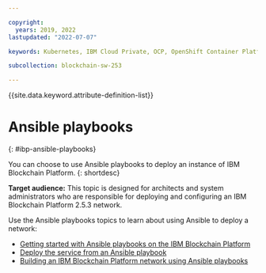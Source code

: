 ```yaml
---

copyright:
  years: 2019, 2022
lastupdated: "2022-07-07"

keywords: Kubernetes, IBM Cloud Private, OCP, OpenShift Container Platform, IBM Blockchain Platform, multicloud

subcollection: blockchain-sw-253

---
```


{{site.data.keyword.attribute-definition-list}}


# Ansible playbooks
{: #ibp-ansible-playbooks}

You can choose to use Ansible playbooks to deploy an instance of IBM Blockchain Platform. 
{: shortdesc}

**Target audience:** This topic is designed for architects and system administrators who are responsible for 
deploying and configuring an IBM Blockchain Platform 2.5.3 network.

Use the Ansible playbooks topics to learn about using Ansible to deploy a network:
- [Getting started with Ansible playbooks on the IBM Blockchain Platform](howto/ansible.md)
- [Deploy the service from an Ansible playbook](howto/ansible-install-ibp.md)
- [Building an IBM Blockchain Platform network using Ansible playbooks](howto/ansible-build-network.md)
